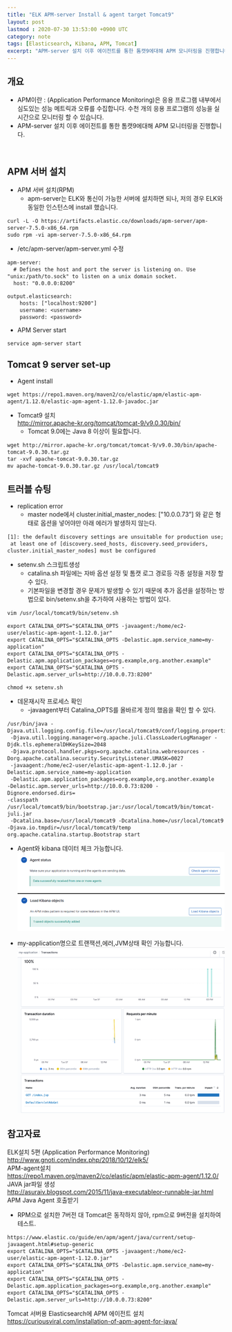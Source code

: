 ```yaml
---
title: "ELK APM-server Install & agent target Tomcat9"
layout: post
lastmod : 2020-07-30 13:53:00 +0900 UTC
category: note
tags: [Elasticsearch, Kibana, APM, Tomcat]
excerpt: "APM-server 설치 이후 에이전트를 통한 톰캣9에대해 APM 모니터링을 진행합니다."
---
```


## 개요
* APM이란 : (Application Performance Monitoring)은 응용 프로그램 내부에서 심도있는 성능 메트릭과 오류를 수집합니다. 
  수천 개의 응용 프로그램의 성능을 실시간으로 모니터링 할 수 있습니다.
* APM-server 설치 이후 에이전트를 통한 톰캣9에대해 APM 모니터링을 진행합니다.
<br>

## APM 서버 설치
* APM 서버 설치(RPM)
  * apm-server는 ELK와 통신이 가능한 서버에 설치하면 되나, 저의 경우 ELK와 동일한 인스턴스에 install 했습니다.
```
curl -L -O https://artifacts.elastic.co/downloads/apm-server/apm-server-7.5.0-x86_64.rpm
sudo rpm -vi apm-server-7.5.0-x86_64.rpm
```

* /etc/apm-server/apm-server.yml 수정
```
apm-server:
  # Defines the host and port the server is listening on. Use "unix:/path/to.sock" to listen on a unix domain socket.
  host: "0.0.0.0:8200"
```
```
output.elasticsearch:
    hosts: ["localhost:9200"]
    username: <username>
    password: <password>
```
* APM Server start
```
service apm-server start
```

## Tomcat 9 server set-up

* Agent install
```
wget https://repo1.maven.org/maven2/co/elastic/apm/elastic-apm-agent/1.12.0/elastic-apm-agent-1.12.0-javadoc.jar
```

* Tomcat9 설치<br>
http://mirror.apache-kr.org/tomcat/tomcat-9/v9.0.30/bin/<br>
  * Tomcat 9.0에는 Java 8 이상이 필요합니다.
```
wget http://mirror.apache-kr.org/tomcat/tomcat-9/v9.0.30/bin/apache-tomcat-9.0.30.tar.gz
tar -xvf apache-tomcat-9.0.30.tar.gz
mv apache-tomcat-9.0.30.tar.gz /usr/local/tomcat9
```


## 트러블 슈팅
* replication error
  * master node에서 cluster.initial_master_nodes: ["10.0.0.73”] 와 같은 형태로 옵션을 넣어야만 아래 에러가 발생하지 않는다.<br>
```
[1]: the default discovery settings are unsuitable for production use;
 at least one of [discovery.seed_hosts, discovery.seed_providers, cluster.initial_master_nodes] must be configured
```

* setenv.sh 스크립트생성
  * catalina.sh 파일에는 자바 옵션 설정 및 톰캣 로그 경로등 각종 설정을 저장 할 수 있다. 
  * 기본파일을 변경할 경우 문제가 발생할 수 있기 때문에 추가 옵션을 설정하는 방법으로 bin/setenv.sh을 추가하여 사용하는 방법이 있다.

```
vim /usr/local/tomcat9/bin/setenv.sh
```
```
export CATALINA_OPTS="$CATALINA_OPTS -javaagent:/home/ec2-user/elastic-apm-agent-1.12.0.jar"
export CATALINA_OPTS="$CATALINA_OPTS -Delastic.apm.service_name=my-application"
export CATALINA_OPTS="$CATALINA_OPTS -Delastic.apm.application_packages=org.example,org.another.example"
export CATALINA_OPTS="$CATALINA_OPTS -Delastic.apm.server_urls=http://10.0.0.73:8200"
```
```
chmod +x setenv.sh
```

* 데몬재시작 프로세스 확인
  * -javaagent부터 Catalina_OPTS를 올바르게 정의 했음을 확인 할 수 있다.
```
/usr/bin/java -Djava.util.logging.config.file=/usr/local/tomcat9/conf/logging.properties
 -Djava.util.logging.manager=org.apache.juli.ClassLoaderLogManager -Djdk.tls.ephemeralDHKeySize=2048
 -Djava.protocol.handler.pkgs=org.apache.catalina.webresources -Dorg.apache.catalina.security.SecurityListener.UMASK=0027
 -javaagent:/home/ec2-user/elastic-apm-agent-1.12.0.jar -Delastic.apm.service_name=my-application
 -Delastic.apm.application_packages=org.example,org.another.example 
-Delastic.apm.server_urls=http://10.0.0.73:8200 -Dignore.endorsed.dirs= 
-classpath /usr/local/tomcat9/bin/bootstrap.jar:/usr/local/tomcat9/bin/tomcat-juli.jar
 -Dcatalina.base=/usr/local/tomcat9 -Dcatalina.home=/usr/local/tomcat9 
-Djava.io.tmpdir=/usr/local/tomcat9/temp org.apache.catalina.startup.Bootstrap start
```

* Agent와 kibana 데이터 체크 가능합니다.
![](Img/2020-07-30-ELK_APM_to_TOMCAT/6cd4a70b.png)

* my-application명으로 트랜잭션,에러,JVM상태 확인 가능합니다.
![](Img/2020-07-30-ELK_APM_to_TOMCAT/68c6f038.png)

## 참고자료
ELK설치 5편 (Application Performance Monitoring)<br>
http://www.gnoti.com/index.php/2018/10/12/elk5/ <br>
APM-agent설치<br>
https://repo1.maven.org/maven2/co/elastic/apm/elastic-apm-agent/1.12.0/<br>
JAVA jar파일 생성<br>
http://asuraiv.blogspot.com/2015/11/java-executableor-runnable-jar.html<br>
APM Java Agent 호출받기<br>
* RPM으로 설치한 7버전 대 Tomcat은 동작하지 않아, rpm으로 9버전을 설치하여 테스트.<br>
```
https://www.elastic.co/guide/en/apm/agent/java/current/setup-javaagent.html#setup-generic
export CATALINA_OPTS="$CATALINA_OPTS -javaagent:/home/ec2-user/elastic-apm-agent-1.12.0.jar"
export CATALINA_OPTS="$CATALINA_OPTS -Delastic.apm.service_name=my-application"
export CATALINA_OPTS="$CATALINA_OPTS -Delastic.apm.application_packages=org.example,org.another.example"
export CATALINA_OPTS="$CATALINA_OPTS -Delastic.apm.server_urls=http://10.0.0.73:8200"
```
Tomcat 서버용 Elasticsearch에 APM 에이전트 설치<br>
https://curiousviral.com/installation-of-apm-agent-for-java/